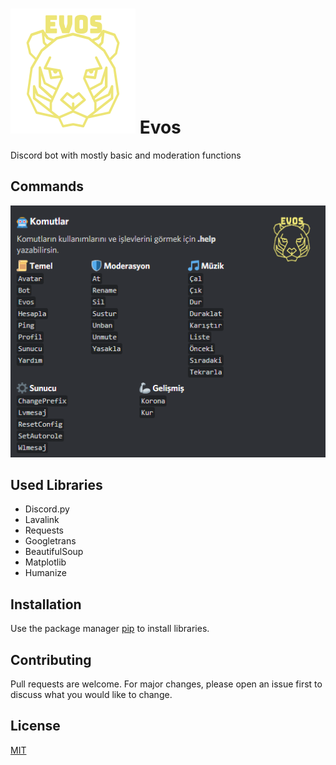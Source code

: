 # ![Evos](./images/evos.png) Evos

Discord bot with mostly basic and moderation functions

## Commands

![Commands](./images/commands.png)

## Used Libraries
* Discord.py
* Lavalink
* Requests
* Googletrans
* BeautifulSoup
* Matplotlib
* Humanize

## Installation

Use the package manager [pip](https://pip.pypa.io/en/stable/) to install libraries.

## Contributing
Pull requests are welcome. For major changes, please open an issue first to discuss what you would like to change.

## License
[MIT](https://choosealicense.com/licenses/mit/)
